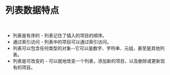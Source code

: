 # 列表数据特点

<br/>

- 列表是有序的 - 列表记住了插入的项目的顺序。
- 通过索引访问 - 列表中的项目可以通过索引访问。
- 列表可以包含任何类型的对象--它可以是数字、字符串、元组，甚至是其他列表。
- 列表是可改变的 - 可以就地改变一个列表，添加新的项目，以及删除或更新现有的项目。
